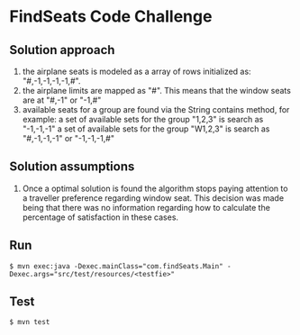 FindSeats Code Challenge
========================

Solution approach
-----------------
1) the airplane seats is modeled as a array of rows initialized as:
    "#,-1,-1,-1,-1,#".
2) the airplane limits are mapped as "#". This means that the window seats are at "#,-1" or "-1,#"
3) available seats for a group are found via the String contains method, for example:
    a set of available sets for the group "1,2,3" is search as "-1,-1,-1"
    a set of available sets for the group "W1,2,3" is search as "#,-1,-1,-1" or "-1,-1,-1,#"

Solution assumptions
--------------------
1) Once a optimal solution is found the algorithm stops paying attention to a traveller preference regarding window seat. 
This decision was made being that there was no information regarding how to calculate the percentage of satisfaction in these cases.

Run
---
```
$ mvn exec:java -Dexec.mainClass="com.findSeats.Main" -Dexec.args="src/test/resources/<testfie>"
```

Test
----
```
$ mvn test
```